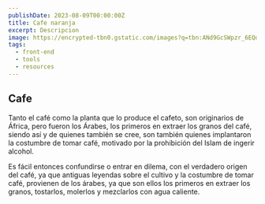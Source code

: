 ```yaml
---
publishDate: 2023-08-09T00:00:00Z
title: Cafe naranja
excerpt: Descripcion
image: https://encrypted-tbn0.gstatic.com/images?q=tbn:ANd9GcSWpzr_6EQdzaTQf433FT3WSExlCuhCyMHCTe_QE1fPRCRz16s9hmQULB7kjrVGfCPxne0&usqp=CAU
tags:
  - front-end
  - tools
  - resources
---
```


## Cafe

Tanto el café como la planta que lo produce el cafeto, son originarios de África, pero fueron los Árabes, los primeros en extraer los granos del café, siendo así y de quienes también se cree, son también quienes implantaron la costumbre de tomar café, motivado por la prohibición del Islam de ingerir alcohol.

Es fácil entonces confundirse o entrar en dilema, con el verdadero origen del café, ya que antiguas leyendas sobre el cultivo y la costumbre de tomar café, provienen de los árabes, ya que son ellos los primeros en extraer los granos, tostarlos, molerlos y mezclarlos con agua caliente.


